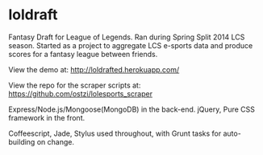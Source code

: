 loldraft
========

Fantasy Draft for League of Legends. Ran during Spring Split 2014 LCS season.
Started as a project to aggregate LCS e-sports data and produce scores for a fantasy league between friends.

View the demo at:
http://loldrafted.herokuapp.com/

View the repo for the scraper scripts at:
https://github.com/ostzi/lolesports_scraper

Express/Node.js/Mongoose(MongoDB) in the back-end. jQuery, Pure CSS framework in the front.

Coffeescript, Jade, Stylus used throughout, with Grunt tasks for auto-building on change.

